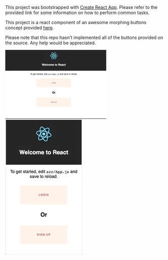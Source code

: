 This project was bootstrapped with [Create React App](https://github.com/facebookincubator/create-react-app). Please refer to the provided link for some information on how to perform common tasks.

This project is a react component of an awesome morphing buttons concept provided [here](https://github.com/codrops/ButtonComponentMorph/).

Please note that this repo hasn't implemented all of the buttons provided on the source. Any help would be appreciated.

![](https://github.com/agungsb/react-morph-button-modal/blob/master/react-morph-button-modal-demo-desktop.gif)
![](https://github.com/agungsb/react-morph-button-modal/blob/master/react-morph-button-modal-demo-mobile.gif)
